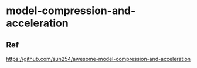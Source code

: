 # model-compression-and-acceleration      
## Ref     
https://github.com/sun254/awesome-model-compression-and-acceleration      
